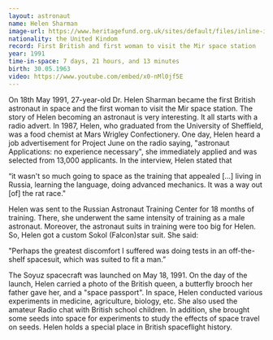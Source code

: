 ```yaml
---
layout: astronaut
name: Helen Sharman
image-url: https://www.heritagefund.org.uk/sites/default/files/inline-images/Sharman_Helen_1991.jpg
nationality: the United Kindom
record: First British and first woman to visit the Mir space station
year: 1991
time-in-space: 7 days, 21 hours, and 13 minutes
birth: 30.05.1963
video: https://www.youtube.com/embed/x0-nMl0jf5E
---
```


On 18th May 1991, 27-year-old Dr. Helen Sharman became the first British astronaut in space and the first woman to visit the Mir space station. The story of Helen becoming an astronaut is very interesting. It all starts with a radio advert. In 1987, Helen, who graduated from the University of Sheffield, was a food chemist at Mars Wrigley Confectionery. One day, Helen heard a job advertisement for Project June on the radio saying, "astronaut Applications:  no experience necessary", she immediately applied and was selected from 13,000 applicants. In the interview, Helen stated that 

<div class="quotes">
“it wasn't so much going to space as the training that appealed [...] living in Russia, learning the language, doing advanced mechanics. It was a way out [of] the rat race."
</div>
 
Helen was sent to the Russian Astronaut Training Center for 18 months of training. There, she underwent the same intensity of training as a male astronaut. Moreover,  the astronaut suits in training were too big for Helen. So, Helen got a custom Sokol (Falcon)star suit. She said:

<div class="quotes">
"Perhaps the greatest discomfort I suffered was doing tests in an off-the-shelf spacesuit, which was suited to fit a man.”
</div>

The Soyuz spacecraft was launched on May 18, 1991. On the day of the launch, Helen carried a photo of the British queen, a butterfly brooch her father gave her, and a "space passport". In space, Helen conducted various experiments in medicine, agriculture, biology, etc. She also used the amateur Radio chat with British school children. In addition, she brought some seeds into space for experiments to study the effects of space travel on seeds. Helen holds a special place in British spaceflight history. 
